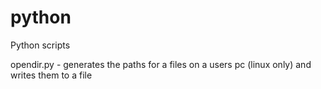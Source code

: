# python
Python scripts

opendir.py - generates the paths for a files on a users pc (linux only) and writes them to a file
